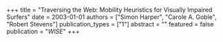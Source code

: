 +++
title = "Traversing the Web: Mobility Heuristics for Visually Impaired Surfers"
date = 2003-01-01
authors = ["Simon Harper", "Carole A. Goble", "Robert Stevens"]
publication_types = ["1"]
abstract = ""
featured = false
publication = "*WISE*"
+++

